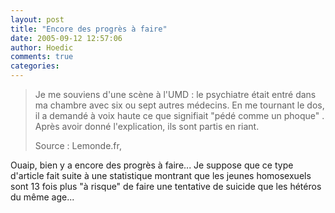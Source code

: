 ```yaml
---
layout: post
title: "Encore des progrès à faire"
date: 2005-09-12 12:57:06
author: Hoedic
comments: true
categories: 
---
```



<blockquote class="citation">Je me souviens d'une scène à l'UMD : le psychiatre était entré dans ma chambre avec six ou sept autres médecins. En me tournant le dos, il a demandé à voix haute ce que signifiait "pédé comme un phoque" . Après avoir donné l'explication, ils sont partis en riant.

Source : Lemonde.fr, </blockquote>

Ouaip, bien y a encore des progrès à faire... Je suppose que ce type d'article fait suite à une statistique montrant que les jeunes homosexuels sont 13 fois plus "à risque" de faire une tentative de suicide que les hétéros du même age...